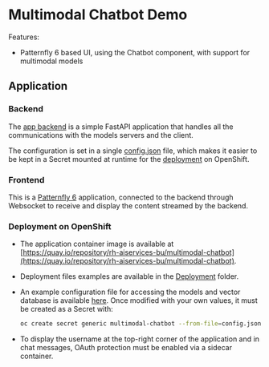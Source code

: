 # Multimodal Chatbot Demo

Features:

- Patternfly 6 based UI, using the Chatbot component, with support for multimodal models

## Application

### Backend

The [app backend](./app/backend/) is a simple FastAPI application that handles all the communications with the models servers and the client.

The configuration is set in a single [config.json](./app/backend/config.json.example) file, which makes it easier to be kept in a Secret mounted at runtime for the [deployment](./app/deployment/deployment.yaml) on OpenShift.

### Frontend

This is a [Patternfly 6](https://www.patternfly.org/) application, connected to the backend through  Websocket to receive and display the content streamed by the backend.

### Deployment on OpenShift

- The application container image is available at [https://quay.io/repository/rh-aiservices-bu/multimodal-chatbot](https://quay.io/repository/rh-aiservices-bu/multimodal-chatbot).
- Deployment files examples are available in the [Deployment](./app/deployment/) folder.
- An example configuration file for accessing the models and vector database is available [here](./app/backend/config.json.example). Once modified with your own values, it must be created as a Secret with:

    ```bash
    oc create secret generic multimodal-chatbot --from-file=config.json
    ```

- To display the username at the top-right corner of the application and in chat messages, OAuth protection must be enabled via a sidecar container.
